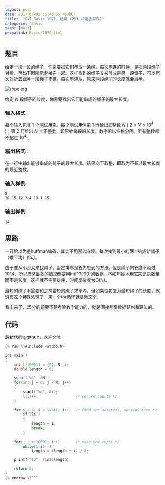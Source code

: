 ```yaml
---
layout: post
date: 2017-05-05 15:43:55 +0800
title:  "PAT Basic 1070. 结绳 (25) (C语言实现)"
categories: Basic
tags: [math]
permalink: Basic/1070.html
---
```


## 题目

给定一段一段的绳子，你需要把它们串成一条绳。每次串连的时候，是把两段绳子对折，再如下图所示套接在一起。这样得到的绳子又被当成是另一段绳子，可以再次对折去跟另一段绳子串连。每次串连后，原来两段绳子的长度就会减半。

![rope.jpg](https://images.ptausercontent.com/46293e57-aa0e-414b-b5c3-7c4b2d5201e2.jpg)

给定 $N$ 段绳子的长度，你需要找出它们能串成的绳子的最大长度。

### 输入格式：

每个输入包含 1 个测试用例。每个测试用例第 1 行给出正整数 $N$ ( $2 \le N \le 10^4$ )；第 2 行给出 $N$
个正整数，即原始绳段的长度，数字间以空格分隔。所有整数都不超过 $10^4$ 。

### 输出格式：

在一行中输出能够串成的绳子的最大长度。结果向下取整，即取为不超过最大长度的最近整数。

### 输入样例：

    
    
    8
    10 15 12 3 4 13 1 15
    

### 输出样例：

    
    
    14
    



## 思路


一开始以为是huffman编码，其实不用那么麻烦。每次找到最小的两个结成新绳子（求平均）即可。

由于要从小到大来找绳子，当然排序是首先想到的方法。但是绳子的长度不超过10^4，所以既然最多的情况都要用int[10000]的数组，不如巧妙地用它来记录数量而不是长度，这样就不需要排序，时间复杂度为O(N)。

最短的绳子不需要和之前最短的绳子求平均，但如果设初值为最短绳子的长度，就没有这个特殊处理了，第一个for循环就是做这个。

看出来了，25分的题要不是考验数学能力的，就是间接考察数据结构和算法的。

## 代码

[最新代码@github](https://github.com/OliverLew/PAT/blob/master/PATBasic/1070.c)，欢迎交流
```c
{% raw %}#include <stdio.h>

int main()
{
    int l[10001] = {0}, N, i;
    double length = 0;

    scanf("%d", &N);
    for(int j = 0; j < N; j++)
    {
        scanf("%d", &i);
        l[i]++;                 /* record counts */
    }

    for(i = 0; i < 10001; i++)  /* find the shortest, special case */
        if(l[i])
        {
            length = i;
            break;
        }

    for(; i < 10001; i++)       /* make new ropes */
        while(l[i]--)
            length = (length + i) / 2;

    printf("%d", (int)length);

    return 0;
}
{% endraw %}```